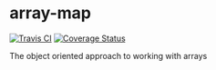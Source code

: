 array-map
=========
[![Travis CI](https://travis-ci.org/petrgrishin/array-map.png "Travis CI")](https://travis-ci.org/petrgrishin/array-map)
[![Coverage Status](https://coveralls.io/repos/petrgrishin/array-map/badge.png?branch=master)](https://coveralls.io/r/petrgrishin/array-map?branch=master)


The object oriented approach to working with arrays
